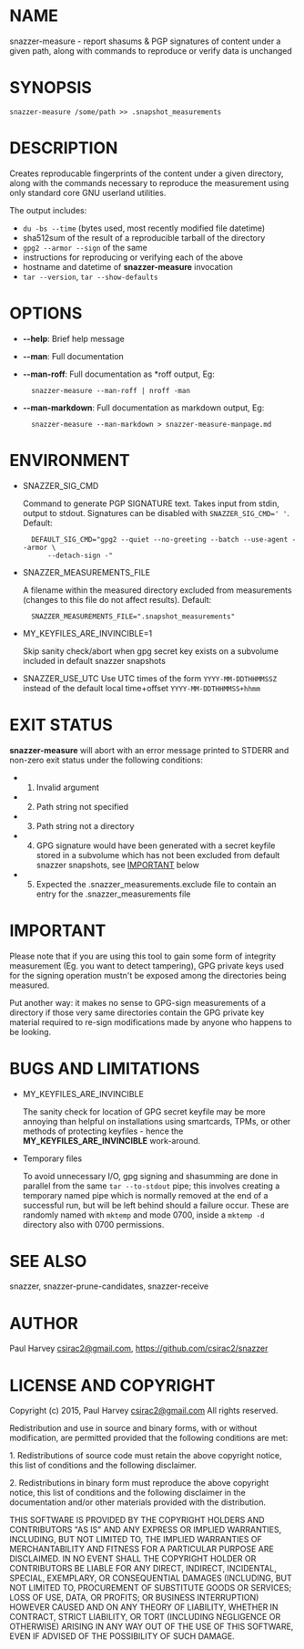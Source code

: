 # NAME

snazzer-measure - report shasums & PGP signatures of content under a given path,
along with commands to reproduce or verify data is unchanged

# SYNOPSIS

    snazzer-measure /some/path >> .snapshot_measurements

# DESCRIPTION

Creates reproducable fingerprints of the content under a given directory, along
with the commands necessary to reproduce the measurement using only standard
core GNU userland utilities.

The output includes:

- `du -bs --time` (bytes used, most recently modified file datetime)
- sha512sum of the result of a reproducible tarball of the directory
- `gpg2 --armor --sign` of the same
- instructions for reproducing or verifying each of the above
- hostname and datetime of **snazzer-measure** invocation
- `tar --version`, `tar --show-defaults`

# OPTIONS

- **--help**: Brief help message
- **--man**: Full documentation
- **--man-roff**: Full documentation as \*roff output, Eg:

        snazzer-measure --man-roff | nroff -man

- **--man-markdown**: Full documentation as markdown output, Eg:

        snazzer-measure --man-markdown > snazzer-measure-manpage.md

# ENVIRONMENT

- SNAZZER\_SIG\_CMD

    Command to generate PGP SIGNATURE text. Takes input from stdin, output to
    stdout. Signatures can be disabled with `SNAZZER_SIG_CMD=' '`. Default:

        DEFAULT_SIG_CMD="gpg2 --quiet --no-greeting --batch --use-agent --armor \
            --detach-sign -"

- SNAZZER\_MEASUREMENTS\_FILE

    A filename within the measured directory excluded from measurements (changes to
    this file do not affect results). Default:

        SNAZZER_MEASUREMENTS_FILE=".snapshot_measurements"

- MY\_KEYFILES\_ARE\_INVINCIBLE=1

    Skip sanity check/abort when gpg secret key exists on a subvolume included in
    default snazzer snapshots

- SNAZZER\_USE\_UTC
Use UTC times of the form `YYYY-MM-DDTHHMMSSZ` instead of the default local
time+offset `YYYY-MM-DDTHHMMSS+hhmm`

# EXIT STATUS

**snazzer-measure** will abort with an error message printed to STDERR and
non-zero exit status under the following conditions:

- 1. Invalid argument
- 2. Path string not specified
- 3. Path string not a directory
- 4. GPG signature would have been generated with a secret keyfile stored
in a subvolume which has not been excluded from default snazzer snapshots, see
[IMPORTANT](https://metacpan.org/pod/IMPORTANT) below
- 5. Expected the .snazzer\_measurements.exclude file to contain an entry
for the .snazzer\_measurements file

# IMPORTANT

Please note that if you are using this tool to gain some form of integrity
measurement (Eg. you want to detect tampering), GPG private keys used for the
signing operation mustn't be exposed among the directories being measured.

Put another way: it makes no sense to GPG-sign measurements of a directory if
those very same directories contain the GPG private key material required to
re-sign modifications made by anyone who happens to be looking.

# BUGS AND LIMITATIONS

- MY\_KEYFILES\_ARE\_INVINCIBLE

    The sanity check for location of GPG secret keyfile may be more annoying than
    helpful on installations using smartcards, TPMs, or other methods of protecting
    keyfiles - hence the **MY\_KEYFILES\_ARE\_INVINCIBLE** work-around.

- Temporary files

    To avoid unnecessary I/O, gpg signing and shasumming are done in parallel from
    the same `tar --to-stdout` pipe; this involves creating a temporary named pipe
    which is normally removed at the end of a successful run, but will be left
    behind should a failure occur. These are randomly named with `mktemp` and mode
    0700, inside a `mktemp -d` directory also with 0700 permissions.

# SEE ALSO

snazzer, snazzer-prune-candidates, snazzer-receive

# AUTHOR

Paul Harvey <csirac2@gmail.com>, https://github.com/csirac2/snazzer

# LICENSE AND COPYRIGHT

Copyright (c) 2015, Paul Harvey <csirac2@gmail.com> All rights reserved.

Redistribution and use in source and binary forms, with or without
modification, are permitted provided that the following conditions are met:

1\. Redistributions of source code must retain the above copyright notice, this
list of conditions and the following disclaimer.

2\. Redistributions in binary form must reproduce the above copyright notice,
this list of conditions and the following disclaimer in the documentation
and/or other materials provided with the distribution.

THIS SOFTWARE IS PROVIDED BY THE COPYRIGHT HOLDERS AND CONTRIBUTORS "AS IS" AND
ANY EXPRESS OR IMPLIED WARRANTIES, INCLUDING, BUT NOT LIMITED TO, THE IMPLIED
WARRANTIES OF MERCHANTABILITY AND FITNESS FOR A PARTICULAR PURPOSE ARE
DISCLAIMED. IN NO EVENT SHALL THE COPYRIGHT HOLDER OR CONTRIBUTORS BE LIABLE
FOR ANY DIRECT, INDIRECT, INCIDENTAL, SPECIAL, EXEMPLARY, OR CONSEQUENTIAL
DAMAGES (INCLUDING, BUT NOT LIMITED TO, PROCUREMENT OF SUBSTITUTE GOODS OR
SERVICES; LOSS OF USE, DATA, OR PROFITS; OR BUSINESS INTERRUPTION) HOWEVER
CAUSED AND ON ANY THEORY OF LIABILITY, WHETHER IN CONTRACT, STRICT LIABILITY,
OR TORT (INCLUDING NEGLIGENCE OR OTHERWISE) ARISING IN ANY WAY OUT OF THE USE
OF THIS SOFTWARE, EVEN IF ADVISED OF THE POSSIBILITY OF SUCH DAMAGE.
